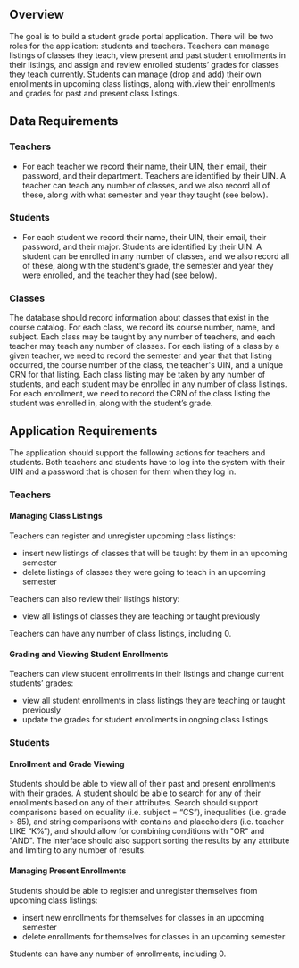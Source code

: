 ## Overview

The goal is to build a student grade portal application. There will be two roles for the application: students and teachers. Teachers can manage listings of classes they teach, view present and past student enrollments in their listings, and assign and review enrolled students’ grades for classes they teach currently. Students can manage (drop and add) their own enrollments in upcoming class listings, along with.view their enrollments and grades for past and present class listings.

## Data Requirements

### Teachers

* For each teacher we record their name, their UIN, their email, their password, and their department. Teachers are identified by their UIN. A teacher can teach any number of classes, and we also record all of these, along with what semester and year they taught (see below). 

### Students

* For each student we record their name, their UIN, their email, their password, and their major. Students are identified by their UIN. A student can be enrolled in any number of classes, and we also record all of these, along with the student’s grade, the semester and year they were enrolled, and the teacher they had (see below).

### Classes

The database should record information about classes that exist in the course catalog. For each class, we record its course number, name, and subject. Each class may be taught by any number of teachers, and each teacher may teach any number of classes. For each listing of a class by a given teacher, we need to record the semester and year that that listing occurred, the course number of the class, the teacher's UIN, and a unique CRN for that listing. Each class listing may be taken by any number of students, and each student may be enrolled in any number of class listings. For each enrollment, we need to record the CRN of the class listing the student was enrolled in, along with the student’s grade.

## Application Requirements

The application should support the following actions for teachers and students. Both teachers and students have to log into the system with their UIN and a password that is chosen for them when they log in.

### Teachers

#### Managing Class Listings

Teachers can register and unregister upcoming class listings:

* insert new listings of classes that will be taught by them in an upcoming semester  
* delete listings of classes they were going to teach in an upcoming semester

Teachers can also review their listings history:

* view all listings of classes they are teaching or taught previously

Teachers can have any number of class listings, including 0\. 

#### Grading and Viewing Student Enrollments

Teachers can view student enrollments in their listings and change current students’ grades:

* view all student enrollments in class listings they are teaching or taught previously  
* update the grades for student enrollments in ongoing class listings

### Students

#### Enrollment and Grade Viewing

Students should be able to view all of their past and present enrollments with their grades. A student should be able to search for any of their enrollments based on any of their attributes. Search should support comparisons based on equality (i.e. subject \= “CS”), inequalities (i.e. grade \> 85), and string comparisons with contains and placeholders (i.e. teacher LIKE “K%”), and should allow for combining conditions with "OR" and "AND". The interface should also support sorting the results by any attribute and limiting to any number of results.

#### Managing Present Enrollments

Students should be able to register and unregister themselves from upcoming class listings:

* insert new enrollments for themselves for classes in an upcoming semester  
* delete enrollments for themselves for classes in an upcoming semester

Students can have any number of enrollments, including 0\. 
